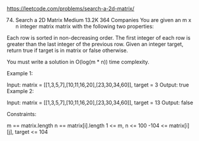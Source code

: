 https://leetcode.com/problems/search-a-2d-matrix/

74. Search a 2D Matrix
Medium
13.2K
364
Companies
You are given an m x n integer matrix matrix with the following two properties:

Each row is sorted in non-decreasing order.
The first integer of each row is greater than the last integer of the previous row.
Given an integer target, return true if target is in matrix or false otherwise.

You must write a solution in O(log(m * n)) time complexity.

 

Example 1:


Input: matrix = [[1,3,5,7],[10,11,16,20],[23,30,34,60]], target = 3
Output: true
Example 2:


Input: matrix = [[1,3,5,7],[10,11,16,20],[23,30,34,60]], target = 13
Output: false
 

Constraints:

m == matrix.length
n == matrix[i].length
1 <= m, n <= 100
-104 <= matrix[i][j], target <= 104